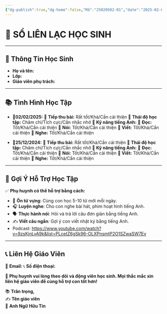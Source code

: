 ```yaml
---
{"dg-publish":true,"dg-home":false,"Mã":"25020502-01","date":"2025-02-02","time":"14:09","Week":"05","tags":["so-lien-lac"],"dg-show-local-graph":"false","dg-home-link":"false","dg-show-backlinks":"false","dg-show-toc":"false","dg-show-inline-title":"false","dg-show-file-tree":"false","dg-enable-search":"false","dg-link-preview":"false","dg-show-tags":"false","dg-pass-frontmatter":"false","dg-path":"Sổ Liên Lạc/SLLHS - UH1ADV0J.md","permalink":"/so-lien-lac/sllhs-uh-1-adv-0-j/","dgHomeLink":"false","dgPassFrontmatter":true,"dgShowBacklinks":"false","dgShowLocalGraph":"false","dgShowInlineTitle":"false","dgShowFileTree":"false","dgEnableSearch":"false","dgShowToc":"false","dgLinkPreview":"false","dgShowTags":"false","updated":"2025-02-02T23:29:30.595+07:00"}
---
```


# 📘 **SỔ LIÊN LẠC HỌC SINH**
---

## **🏫 Thông Tin Học Sinh**

- **Họ và tên:** 
- **Lớp:** 
- **Giáo viên phụ trách:** 

---

## **📚 Tình Hình Học Tập**

* 🔹**02/02/2025:** 
	🔹 **Tiếp thu bài:** Rất tốt/Khá/Cần cải thiện
	🔹 **Thái độ học tập:** Chăm chỉ/Tích cực/Cần nhắc nhở
	🔹 **Kỹ năng tiếng Anh:**
		🔹 **Đọc:** Tốt/Khá/Cần cải thiện
		🔹 **Nói:** Tốt/Khá/Cần cải thiện
		🔹 **Viết:** Tốt/Khá/Cần cải thiện
		🔹 **Nghe:** Tốt/Khá/Cần cải thiện

* 🔹**25/12/2024:** 
	🔹 **Tiếp thu bài:** Rất tốt/Khá/Cần cải thiện
	🔹 **Thái độ học tập:** Chăm chỉ/Tích cực/Cần nhắc nhở
	🔹 **Kỹ năng tiếng Anh:**
		🔹 **Đọc:** Tốt/Khá/Cần cải thiện
		🔹 **Nói:** Tốt/Khá/Cần cải thiện
		🔹 **Viết:** Tốt/Khá/Cần cải thiện
		🔹 **Nghe:** Tốt/Khá/Cần cải thiện


---

## **📌 Gợi Ý Hỗ Trợ Học Tập**

✅ **Phụ huynh có thể hỗ trợ bằng cách:**

- 📖 **Ôn từ vựng**: Cùng con học 5-10 từ mới mỗi ngày.
- 🎧 **Luyện nghe**: Cho con nghe bài hát, phim hoạt hình tiếng Anh.
- 🗣️ **Thực hành nói**: Hỏi và trả lời câu đơn giản bằng tiếng Anh.
- ✍️ **Viết câu ngắn**: Gợi ý con viết nhật ký bằng tiếng Anh.
- Podcast: https://www.youtube.com/watch?v=9zsKjnLyA9k&list=PLcetZ6gSk96-OLXPnsmtP2O1SZwaSW7Ev


---

## **📞 Liên Hệ Giáo Viên**

📩 **Email:** 
📞 **Số điện thoại:** 

🔹 **Phụ huynh vui lòng theo dõi và động viên học sinh. Mọi thắc mắc xin liên hệ giáo viên để cùng hỗ trợ con tốt hơn!**

📚 **Trân trọng,**  
✍️ **Tên giáo viên**  
🏫 **Anh Ngữ Hữu Tín**